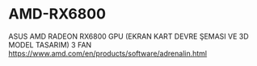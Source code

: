 # AMD-RX6800
ASUS AMD RADEON RX6800 GPU (EKRAN KART DEVRE ŞEMASI VE 3D MODEL TASARIM) 3 FAN
https://www.amd.com/en/products/software/adrenalin.html
